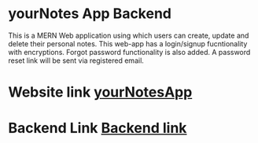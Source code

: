 # yourNotes App Backend
  This is a MERN Web application using which users can create, update and delete their personal notes. This web-app has a login/signup fucntionality with encryptions.
  Forgot password functionality is also added. A password reset link will be sent via registered email.

# Website link [yourNotesApp](https://yournotesapp123.netlify.app/login)
# Backend Link [Backend link](https://github.com/dan1sh15/yourNotesApp-Frontend)
